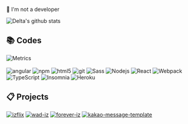 🎈 I'm not a developer

![Delta's github stats](https://github-readme-stats.vercel.app/api?username=delta-kor&count_private=true&show_icons=true)

## 📚 Codes
![Metrics](https://metrics.lecoq.io/delta-kor?template=classic&languages=1&lines=1&languages.limit=8&languages.sections=most-used&languages.colors=github&languages.threshold=0%25&languages.indepth=false&languages.recent.load=300&languages.recent.days=14&config.timezone=Asia%2FSeoul)<br><br>
<img alt="angular" src="https://img.shields.io/badge/-Angular-DD0031?style=flat-square&logo=angular&logoColor=white" />
<img alt="npm" src="https://img.shields.io/badge/-NPM-CB3837?style=flat-square&logo=npm&logoColor=white" />
<img alt="html5" src="https://img.shields.io/badge/-HTML5-E34F26?style=flat-square&logo=html5&logoColor=white" />
<img alt="git" src="https://img.shields.io/badge/-Git-F05032?style=flat-square&logo=git&logoColor=white" />
<img alt="Sass" src="https://img.shields.io/badge/-Sass-CC6699?style=flat-square&logo=sass&logoColor=white" />
<img alt="Nodejs" src="https://img.shields.io/badge/-Nodejs-43853d?style=flat-square&logo=Node.js&logoColor=white" />
<img alt="React" src="https://img.shields.io/badge/-React-45b8d8?style=flat-square&logo=react&logoColor=white" />
<img alt="Webpack" src="https://img.shields.io/badge/-Webpack-8DD6F9?style=flat-square&logo=webpack&logoColor=white" /> 
<img alt="TypeScript" src="https://img.shields.io/badge/-TypeScript-007ACC?style=flat-square&logo=typescript&logoColor=white" />
<img alt="Insomnia" src="https://img.shields.io/badge/-Insomnia-5849BE?style=flat-square&logo=insomnia&logoColor=white" />
<img alt="Heroku" src="https://img.shields.io/badge/-Heroku-430098?style=flat-square&logo=heroku&logoColor=white" />

## 📋 Projects
<a href="https://github.com/delta-kor/izflix" rel="izflix">![izflix](https://user-images.githubusercontent.com/48397257/174582920-e3e7bdc0-a790-4af4-860c-7db6b42f39bb.png)</a>
<a href="https://github.com/delta-kor/wad-iz" rel="wad-iz">![wad-iz](https://user-images.githubusercontent.com/48397257/174582725-863e59b5-57dc-45fa-aa17-a7f306c4a467.png)</a>
<a href="https://github.com/delta-kor/forever-iz" rel="forever-iz">![forever-iz](https://user-images.githubusercontent.com/48397257/174582954-695d296d-3447-405c-b2dd-a92bb18de4d7.png)</a>
<a href="https://github.com/delta-kor/kakao-message-template" rel="kakao-message-template">![kakao-message-template](https://user-images.githubusercontent.com/48397257/174582993-746e1f7a-1525-4e42-85d0-c3242afd3589.png)</a>
